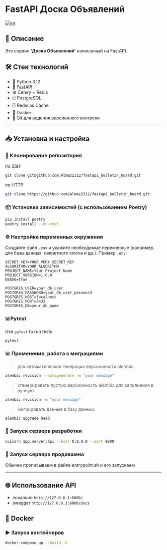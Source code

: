 # FastAPI Доска Объявлений
[![en](https://img.shields.io/badge/lang-en-red.svg)](https://github.com/Almaz2312/fastapi_bulletin_board/blob/master/README.eng.md)
## 📌 Описание
Это сервис **'Доска Объявлений'** написанный на FastAPI.

## 🛠️ Стек технологий
- 🐍 Python 3.12
- 🔹 FastAPI
- ⚙️ Celery + Redis
- 🗄️ PostgreSQL
- 🗄️ Redis as Cache
- 🐳 Docker
- 🔗 Git для ведения версионного контроля
---

## 📥 Установка и настройка

### 🔽 Клонирование репозитория
по SSH
```bash
git clone git@github.com:Almaz2312/fastapi_bulletin_board.git
```
по HTTP
```bash
git clone https://github.com/Almaz2312/fastapi_bulletin_board.git
```
### 📦 Установка зависимостей (с использованием Poetry)
```bash
pip install poetry
poetry install --no-root
```

### ⚙️ Настройка переменных окружения
Создайте файл `.env` и укажите необходимые переменные (например, для базы данных, секретного ключа и др.). 
Пример `.env`:
```env
SECRET_KEY=YOUR_VERY_SECRET_KEY
ALGORITHM=YOUR_ALGORITHM
PROJECT_NAME=Your Project Name
PROJECT_VERSION=1.0.0
DEBUG=True

POSTGRES_USER=your_db_user
POSTGRES_PASSWORD=your_db_user_password
POSTGRES_HOST=localhost
POSTGRES_PORT=5432
POSTGRES_DB=your_db_name
```

### 📊Pytest
Use `pytest` to run tests

```bash
pytest
```

### 📊 Применение, работа с миграциями
> для автоматической генерации версионности alembic:
```bash
alembic revision --autogenerate -m "your message"
```
> сгенерировать пустую версионность alembic для заполнения в ручную:
```bash
alembic revision -m "your message"
```
> мигрировать данные в базу данных:
```bash
alembic upgrade head
```

### 🚀 Запуск сервера разработки
```bash
uvicorn app.server:api --host 0.0.0.0 --port 8000
```
### 🚀 Запуск сервера продакшена
Обычно прописываем в файле entrypoint.sh и его запускаем

---


## 🌐 Использование API
- локально `http://127.0.0.1:8000/`
- swagger `http://127.0.0.1:8000/docs`

## 🐳 Docker
### ▶️ Запуск контейнеров
```bash
docker-compose up --build -d
```
